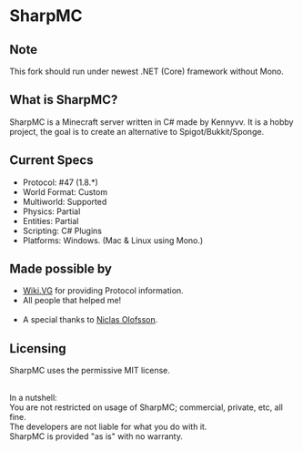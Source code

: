 # SharpMC

Note
----
This fork should run under newest .NET (Core) framework without Mono.

What is SharpMC?
----------------
SharpMC is a Minecraft server written in C# made by Kennyvv.
It is a hobby project, the goal is to create an alternative to Spigot/Bukkit/Sponge.

Current Specs
-----------------
  - Protocol: #47 (1.8.*)
  - World Format: Custom
  - Multiworld: Supported
  - Physics: Partial
  - Entities: Partial
  - Scripting: C# Plugins
  - Platforms: Windows. (Mac & Linux using Mono.)

Made possible by
------------------
  - <a href="http://wiki.vg/">Wiki.VG</a> for providing Protocol information.<br>
  - All people that helped me!<br><br>
  - A special thanks to <a href="https://github.com/NiclasOlofsson/">Niclas Olofsson</a>.

Licensing
----------
SharpMC uses the permissive MIT license.<br><br>

In a nutshell:<br>
You are not restricted on usage of SharpMC; commercial, private, etc, all fine.<br>
The developers are not liable for what you do with it.<br>
SharpMC is provided "as is" with no warranty.<br>
